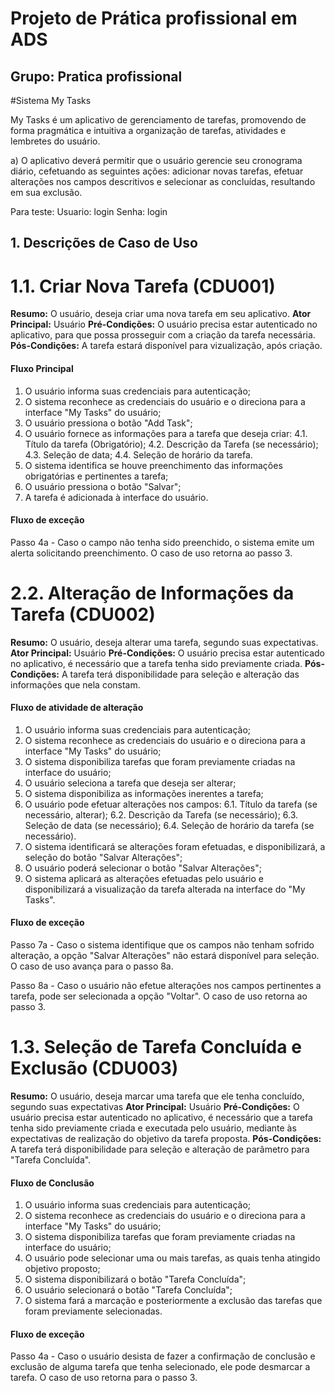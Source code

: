 # Projeto de Prática profissional em ADS
## Grupo: Pratica profissional
#Sistema My Tasks

My Tasks é um aplicativo de gerenciamento de tarefas, promovendo de forma pragmática e intuitiva a organização de tarefas, atividades e lembretes do usuário.

a) O aplicativo deverá permitir que o usuário gerencie seu cronograma diário, cefetuando as seguintes ações: adicionar novas tarefas, efetuar alterações nos campos descritivos e selecionar as concluídas, resultando em sua exclusão.

Para teste: 
Usuario: login
Senha: login
## 1. Descrições de Caso de Uso

# 1.1. Criar Nova Tarefa (CDU001)
**Resumo:** O usuário, deseja criar uma nova tarefa em seu aplicativo.
**Ator Principal:** Usuário
**Pré-Condições:** O usuário precisa estar autenticado no aplicativo, para que possa prosseguir com a criação da tarefa necessária.
**Pós-Condições:** A tarefa estará disponível para vizualização, após criação. 

#### Fluxo Principal

1. O usuário informa suas credenciais para autenticação;
2. O sistema reconhece as credenciais do usuário e o direciona para a interface "My Tasks" do usuário;
3. O usuário pressiona o botão "Add Task";
4. O usuário fornece as informações para a tarefa que deseja criar:
    4.1. Título da tarefa (Obrigatório);
    4.2. Descrição da Tarefa (se necessário);
    4.3. Seleção de data;
    4.4. Seleção de horário da tarefa.
4. O sistema identifica se houve preenchimento das informações obrigatórias e pertinentes a tarefa;
5. O usuário pressiona o botão "Salvar"; 
6. A tarefa é adicionada à interface do usuário.

#### Fluxo de exceção

Passo 4a - Caso o campo não tenha sido preenchido, o sistema emite um alerta solicitando preenchimento. O caso de uso retorna ao passo 3.

# 2.2. Alteração de Informações da Tarefa (CDU002)
**Resumo:** O usuário, deseja alterar uma tarefa, segundo suas expectativas.
**Ator Principal:** Usuário
**Pré-Condições:** O usuário precisa estar autenticado no aplicativo, é necessário que a tarefa tenha sido previamente criada.
**Pós-Condições:** A tarefa terá disponibilidade para seleção e alteração das informações que nela constam.

#### Fluxo de atividade de alteração

1. O usuário informa suas credenciais para autenticação;
2. O sistema reconhece as credenciais do usuário e o direciona para a interface "My Tasks" do usuário;
3. O sistema disponibiliza tarefas que foram previamente criadas na interface do usuário;
4. O usuário seleciona a tarefa que deseja ser alterar;
5. O sistema disponibiliza as informações inerentes a tarefa;
6. O usuário pode efetuar alterações nos campos:
    6.1. Título da tarefa (se necessário, alterar);
    6.2. Descrição da Tarefa (se necessário);
    6.3. Seleção de data (se necessário);
    6.4. Seleção de horário da tarefa (se necessário).
7. O sistema identificará se alterações foram efetuadas, e disponibilizará, a seleção do botão "Salvar Alterações";
8. O usuário poderá selecionar o botão "Salvar Alterações";
9. O sistema aplicará as alterações efetuadas pelo usuário e disponibilizará a visualização da tarefa alterada na interface do "My Tasks".

#### Fluxo de exceção

Passo 7a - Caso o sistema identifique que os campos não tenham sofrido alteração, a opção "Salvar Alterações" não estará disponível para seleção. O caso de uso avança para o passo 8a.

Passo 8a - Caso o usuário não efetue alterações nos campos pertinentes a tarefa, pode ser selecionada a opção "Voltar". O caso de uso retorna ao passo 3.

# 1.3. Seleção de Tarefa Concluída e Exclusão (CDU003)
**Resumo:** O usuário, deseja marcar uma tarefa que ele tenha concluído, segundo suas expectativas
**Ator Principal:** Usuário
**Pré-Condições:** O usuário precisa estar autenticado no aplicativo, é necessário que a tarefa tenha sido previamente criada e executada pelo usuário, mediante às expectativas de realização do objetivo da tarefa proposta.
**Pós-Condições:** A tarefa terá disponibilidade para seleção e alteração de parâmetro para "Tarefa Concluída".

#### Fluxo de Conclusão

1. O usuário informa suas credenciais para autenticação;
2. O sistema reconhece as credenciais do usuário e o direciona para a interface "My Tasks" do usuário;
3. O sistema disponibiliza tarefas que foram previamente criadas na interface do usuário;
4. O usuário pode selecionar uma ou mais tarefas, as quais tenha atingido objetivo proposto;
5. O sistema disponibilizará o botão "Tarefa Concluída";
6. O usuário selecionará o botão "Tarefa Concluída";
5. O sistema fará a marcação e posteriormente a exclusão das tarefas que foram previamente selecionadas.

#### Fluxo de exceção

Passo 4a - Caso o usuário desista de fazer a confirmação de conclusão e exclusão de alguma tarefa que tenha selecionado, ele pode desmarcar a tarefa. O caso de uso retorna para o passo 3.